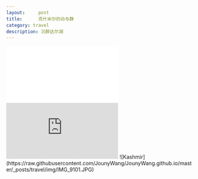 ```yaml
---
layout:     post
title:      克什米尔的动与静
category: travel
description: 沉醉达尔湖
---
```

<iframe frameborder="no" border="0" marginwidth="0" marginheight="0" src="//music.163.com/outchain/player?type=2&id=488919853&auto=1&height=66"></iframe>
<iframe frameborder="no" border="0" marginwidth="0" marginheight="0" src="http://m10.music.126.net/20190221235656/434c2cdf513dd8bdf7b1013b38180dba/ymusic/1329/526d/0bb0/67d66a95da84757a6b5859cfb35084fd.mp3"></iframe>
![Kashmir](https://raw.githubusercontent.com/JounyWang/JounyWang.github.io/master/_posts/travel/img/IMG_9101.JPG)
